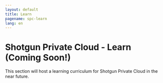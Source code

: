```yaml
---
layout: default
title: Learn
pagename: spc-learn
lang: en
---
```


# Shotgun Private Cloud - Learn (Coming Soon!)

This section will host a learning curriculum for Shotgun Private Cloud in the near future.